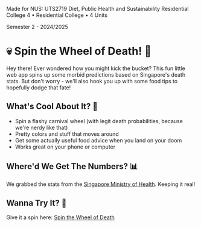Made for NUS: UTS2719
Diet, Public Health and Sustainability
Residential College 4 • Residential College • 4 Units

Semester 2 - 2024/2025

# 💀 Spin the Wheel of Death! 🎡

Hey there! Ever wondered how you might kick the bucket? This fun little web app spins up some morbid predictions based on Singapore's death stats. But don't worry - we'll also hook you up with some food tips to hopefully dodge that fate! 

## What's Cool About It? 🎪
- Spin a flashy carnival wheel (with legit death probabilities, because we're nerdy like that)
- Pretty colors and stuff that moves around
- Get some actually useful food advice when you land on your doom
- Works great on your phone or computer

## Where'd We Get The Numbers? 📊
We grabbed the stats from the [Singapore Ministry of Health](https://www.moh.gov.sg/others/resources-and-statistics/principal-causes-of-death). Keeping it real!

## Wanna Try It? 🎯
Give it a spin here: [Spin the Wheel of Death](https://dri-water.github.io/spinthewheel/)
